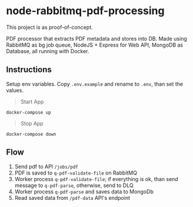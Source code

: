 # node-rabbitmq-pdf-processing

This project is as proof-of-concept.

PDF processor that extracts PDF metadata and stores into DB. Made using RabbitMQ as bg job queue, NodeJS + Express for Web API, MongoDB as Database, all running with Docker.

## Instructions

Setup env variables. Copy `.env.example` and rename to `.env`, than set the values.

> Start App
```
docker-compose up
```

> Stop App
```
docker-compose down
```

## Flow

1. Send pdf to API `/jobs/pdf`
2. PDF is saved to `q-pdf-validate-file` on RabbitMQ
3. Worker process `q-pdf-validate-file`; if everything is ok, than send message to `q-pdf-parse`, otherwise, send to DLQ
4. Worker process `q-pdf-parse` and saves data to MongoDb
5. Read saved data from `/pdf-data` API's endpoint